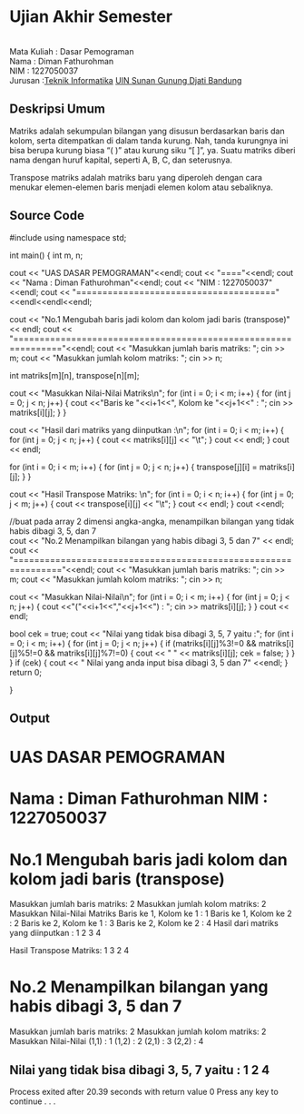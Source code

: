 # Ujian Akhir Semester 
<br>Mata Kuliah 	: Dasar Pemograman
<br> Nama		      : Diman Fathurohman
<br>NIM		        :	1227050037
<br>Jurusan		:[Teknik Informatika](http://if.uinsgd.ac.id/) [UIN Sunan Gunung Djati Bandung](https://uinsgd.ac.id/) 

## Deskripsi Umum

Matriks adalah sekumpulan bilangan yang disusun berdasarkan baris dan kolom, serta ditempatkan di dalam tanda kurung. Nah, tanda kurungnya ini bisa berupa kurung biasa “( )” atau kurung siku “[ ]”, ya. Suatu matriks diberi nama dengan huruf kapital, seperti A, B, C, dan seterusnya.

Transpose matriks adalah matriks baru yang diperoleh dengan cara menukar elemen-elemen baris menjadi elemen kolom atau sebaliknya.

## Source Code

#include<iostream>
using namespace std;


int main()
{
int m, n;

cout << "UAS DASAR PEMOGRAMAN"<<endl;
cout << "===="<<endl;
cout << "Nama : Diman Fathurohman"<<endl;
cout << "NIM  : 1227050037"<<endl;
cout << "======================================"<<endl<<endl<<endl;

cout << "No.1 Mengubah baris jadi kolom dan kolom jadi baris (transpose)" << endl;
cout << "==============================================================="<<endl;
cout << "Masukkan jumlah baris matriks: ";
cin >> m;
cout << "Masukkan jumlah kolom matriks: ";
cin >> n;

int matriks[m][n], transpose[n][m];

cout << "Masukkan Nilai-Nilai Matriks\n";
for (int i = 0; i < m; i++)
{
	for (int j = 0; j < n; j++)
	{
		cout <<"Baris ke "<<i+1<<", Kolom ke "<<j+1<<" : ";
		cin  >> matriks[i][j];
	}
}

cout << "Hasil dari matriks yang diinputkan :\n";
for (int i = 0; i < m; i++)
{
	for (int j = 0; j < n; j++)
	{
		cout << matriks[i][j] << "\t";
	}
	cout << endl;
}
cout << endl;

for (int i = 0; i < m; i++)
{
	for (int j = 0; j < n; j++)
	{
  		transpose[j][i] = matriks[i][j];
	}
}

cout << "Hasil Transpose Matriks: \n";
for (int i = 0; i < n; i++)
{
	for (int j = 0; j < m; j++)
	{
		cout << transpose[i][j] << "\t";
	}
	cout << endl;
}
cout <<endl;

//buat pada array 2 dimensi angka-angka, menampilkan bilangan yang tidak habis dibagi 3, 5, dan 7  
cout << "No.2 Menampilkan bilangan yang habis dibagi 3, 5 dan 7" << endl;
cout << "==============================================================="<<endl;
cout << "Masukkan jumlah baris matriks: ";
cin >> m;
cout << "Masukkan jumlah kolom matriks: ";
cin >> n;

cout << "Masukkan Nilai-Nilai\n";
for (int i = 0; i < m; i++)
{
	for (int j = 0; j < n; j++)
	{
		cout <<"("<<i+1<<","<<j+1<<") : ";
		cin  >> matriks[i][j];
	}
}
cout << endl;

bool cek = true;
cout << "Nilai yang tidak bisa dibagi 3, 5, 7 yaitu :";
for (int i = 0; i < m; i++)
{
	for (int j = 0; j < n; j++)
	{
		if (matriks[i][j]%3!=0 && matriks[i][j]%5!=0 && matriks[i][j]%7!=0)
		{
			cout << " " << matriks[i][j];
			cek = false;
		}
	}
}
if (cek)
{
	cout << " Nilai yang anda input bisa dibagi 3, 5 dan 7" <<endl;
}
return 0;

}

## Output

UAS DASAR PEMOGRAMAN
====
Nama : Diman Fathurohman
NIM  : 1227050037
======================================


No.1 Mengubah baris jadi kolom dan kolom jadi baris (transpose)
===============================================================
Masukkan jumlah baris matriks: 2
Masukkan jumlah kolom matriks: 2
Masukkan Nilai-Nilai Matriks
Baris ke 1, Kolom ke 1 : 1
Baris ke 1, Kolom ke 2 : 2
Baris ke 2, Kolom ke 1 : 3
Baris ke 2, Kolom ke 2 : 4
Hasil dari matriks yang diinputkan :
1       2
3       4

Hasil Transpose Matriks:
1       3
2       4

No.2 Menampilkan bilangan yang habis dibagi 3, 5 dan 7
===============================================================
Masukkan jumlah baris matriks: 2
Masukkan jumlah kolom matriks: 2
Masukkan Nilai-Nilai
(1,1) : 1
(1,2) : 2
(2,1) : 3
(2,2) : 4

Nilai yang tidak bisa dibagi 3, 5, 7 yaitu : 1 2 4
--------------------------------
Process exited after 20.39 seconds with return value 0
Press any key to continue . . .
